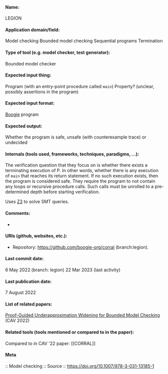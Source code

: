 #### Name:
LEGION

#### Application domain/field:
Model checking
Bounded model checking
Sequential programs
Termination

#### Type of tool (e.g. model checker, test generator):
Bounded model checker

#### Expected input thing:
Program (with an entry-point procedure called `main`)
Property? (unclear, possibly assertions in the program)

#### Expected input format:
[Boogie](../../Tools/Frameworks/Boogie.md) program

#### Expected output:
Whether the program is safe, unsafe (with counterexample trace) or undecided

#### Internals (tools used, frameworks, techniques, paradigms, ...):
The verification question that they focus on is whether there exists a terminating execution of P. In other words, whether there is any execution of `main` that reaches its return statement. If no such execution exists, then the program is considered safe. 
They require the program to not contain any loops or recursive procedure calls. Such calls must be unrolled to a pre-determined depth before starting verification.

Uses [Z3](../../Tools/Solvers/SMT/Z3.md) to solve SMT queries.

#### Comments:
-

#### URIs (github, websites, etc.):
- Repository: https://github.com/boogie-org/corral (branch:legion).

#### Last commit date:
6 May 2022 (branch: legion)
22 Mar 2023 (last activity)

#### Last publication date:
7 August 2022

#### List of related papers:
[Proof-Guided Underapproximation Widening for Bounded Model Checking](https://doi.org/10.1007/978-3-031-13185-1_15) (CAV 2022)

#### Related tools (tools mentioned or compared to in the paper):
Compared to in CAV '22 paper: [[CORRAL]]

#### Meta
:: Model checking
:: Source :: https://doi.org/10.1007/978-3-031-13185-1
